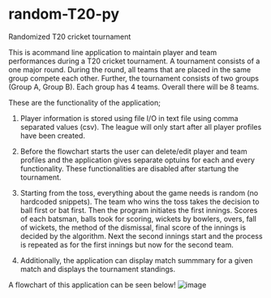 # random-T20-py
Randomized T20 cricket tournament

This is acommand line application to maintain player and team performances during a T20 cricket tournament. A tournament consists of a one major round. During the round, all teams that are placed in the
same group compete each other. Further, the tournament consists of two groups (Group A, Group B). Each group has 4 teams. Overall there will be 8 teams.

These are the functionality of the application;
1) Player information is stored using file I/O in text file using comma separated values (csv). The league will only start after all player profiles have been created.

2) Before the flowchart starts the user can delete/edit player and team profiles and the application gives separate optuins for each and every functionality. These functionalities are disabled after startung the tournament.

3) Starting from the toss, everything about the game needs is random (no hardcoded snippets). The team who wins the toss takes the
decision to ball first or bat first. Then the program initiates the first innings. Scores of each batsman, balls took for scoring, wickets by bowlers, overs, fall of wickets, the method of the dismissal, final score of the innings is decided by the algorithm. Next the second innings start and the process is repeated as for the first innings but now for the second team.

4) Additionally, the application can display match summmary for a given match and displays the tournament standings. 

A flowchart of this application can be seen below!
![image](https://user-images.githubusercontent.com/100549603/219356165-67c64580-2edc-408f-8a85-0679a50d55a4.png)
